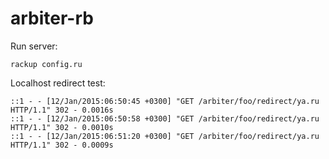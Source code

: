 # arbiter-rb
Run server:
```console
rackup config.ru
```

Localhost redirect test:
```console
::1 - - [12/Jan/2015:06:50:45 +0300] "GET /arbiter/foo/redirect/ya.ru HTTP/1.1" 302 - 0.0016s
::1 - - [12/Jan/2015:06:50:58 +0300] "GET /arbiter/foo/redirect/ya.ru HTTP/1.1" 302 - 0.0010s
::1 - - [12/Jan/2015:06:51:20 +0300] "GET /arbiter/foo/redirect/ya.ru HTTP/1.1" 302 - 0.0009s
```
